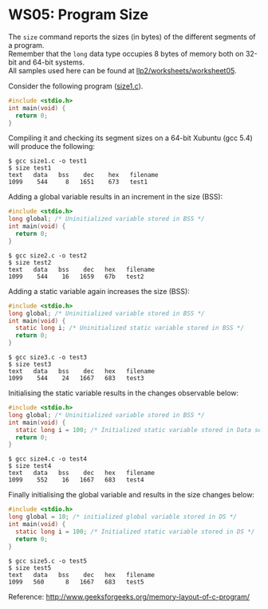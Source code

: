 # WS05: Program Size

The ```size``` command reports the sizes (in bytes) of the different segments of a program.  
Remember that the ```long``` data type occupies 8 bytes of memory both on 32-bit and 64-bit systems.  
All samples used here can be found at [llp2/worksheets/worksheet05](../worksheet05).

Consider the following program ([size1.c](size1.c)). 
```c
#include <stdio.h> 
int main(void) { 
  return 0; 
}
```

Compiling it and checking its segment sizes on a 64-bit Xubuntu (gcc 5.4) will produce the following:
```
$ gcc size1.c -o test1 
$ size test1 
text   data   bss    dec    hex   filename 
1099    544     8   1651    673   test1
```

Adding a global variable results in an increment in the size (BSS):
```c
#include <stdio.h> 
long global; /* Uninitialized variable stored in BSS */ 
int main(void) { 
  return 0; 
}
```

```
$ gcc size2.c -o test2 
$ size test2 
text   data   bss    dec   hex   filename 
1099    544    16   1659   67b   test2
```

Adding a static variable again increases the size (BSS):
```c
#include <stdio.h> 
long global; /* Uninitialized variable stored in BSS */ 
int main(void) { 
  static long i; /* Uninitialized static variable stored in BSS */ 
  return 0; 
}
```

```
$ gcc size3.c -o test3 
$ size test3 
text   data   bss    dec   hex   filename 
1099    544    24   1667   683   test3
```

Initialising the static variable results in the changes observable below:

```c
#include <stdio.h>
long global; /* Uninitialized variable stored in BSS */
int main(void) {
  static long i = 100; /* Initialized static variable stored in Data segment */
  return 0;
}
```
```
$ gcc size4.c -o test4
$ size test4
text   data   bss    dec   hex   filename
1099    552    16   1667   683   test4
```

Finally initialising the global variable and results in the size changes below:
```c
#include <stdio.h>
long global = 10; /* initialized global variable stored in DS */
int main(void) {
  static long i = 100; /* Initialized static variable stored in DS */
  return 0;
}
```
```
$ gcc size5.c -o test5
$ size test5
text   data   bss    dec   hex   filename
1099   560      8   1667   683   test5
```

Reference:
http://www.geeksforgeeks.org/memory-layout-of-c-program/

